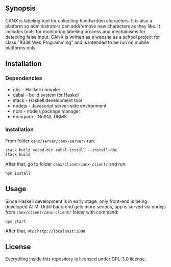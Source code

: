 ## Synopsis

CANX is labeling tool for collecting handwritten characters. It is also a platform so administrators can add/remove new
characters as they like. It includes tools for monitoring labeling process and mechanisms for detecting false input.
CANX is written as a website as a school project for class "R338 Web Programming" and is intended to be run on mobile
platforms only.

## Installation

### Dependencies

* ghc - Haskell compiler
* cabal - build system for Haskell
* stack - Haskell development tool
* nodejs - Javascript server-side environment
* npm - nodejs package manager
* mongodb - NoSQL DBMS

### Installation

From folder `canx/server/canx-server/` run:
```
stack build yesod-bin cabal-install --install-ghc
stack build
```
After that, go to folder `canx/client/canx-client/` and run:
```
npm install
```

## Usage

Since Haskell development is in early stage, only front-end is being developed ATM. Untill back-end gets more serious,
	  app is served via nodejs from `canx/client/canx-client/` folder with command:
```
npm start
```
After that, visit `http://localhost:3000`

## License

Everything inside this repository is licensed under GPL-3.0 license.

